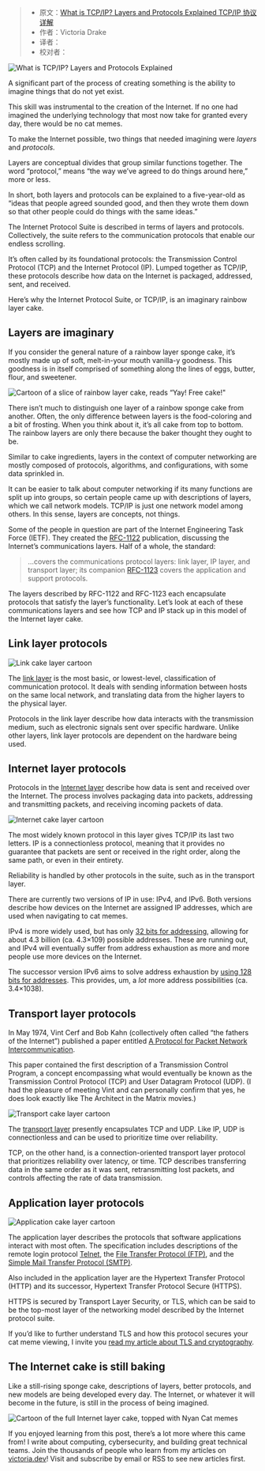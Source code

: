 > * 原文：[What is TCP/IP? Layers and Protocols Explained TCP/IP 协议详解](https://www.freecodecamp.org/news/what-is-tcp-ip-layers-and-protocols-explained/)
> * 作者：Victoria Drake
> * 译者：
> * 校对者：

![What is TCP/IP? Layers and Protocols Explained](https://www.freecodecamp.org/news/content/images/size/w2000/2020/11/cover-2.png)

A significant part of the process of creating something is the ability to imagine things that do not yet exist.

This skill was instrumental to the creation of the Internet. If no one had imagined the underlying technology that most now take for granted every day, there would be no cat memes.

To make the Internet possible, two things that needed imagining were  _layers_  and  _protocols._

Layers are conceptual divides that group similar functions together. The word “protocol,” means “the way we’ve agreed to do things around here,” more or less.

In short, both layers and protocols can be explained to a five-year-old as “ideas that people agreed sounded good, and then they wrote them down so that other people could do things with the same ideas.”

The Internet Protocol Suite is described in terms of layers and protocols. Collectively, the suite refers to the communication protocols that enable our endless scrolling.

It’s often called by its foundational protocols: the Transmission Control Protocol (TCP) and the Internet Protocol (IP). Lumped together as TCP/IP, these protocols describe how data on the Internet is packaged, addressed, sent, and received.

Here’s why the Internet Protocol Suite, or TCP/IP, is an imaginary rainbow layer cake.

## **Layers are imaginary**

If you consider the general nature of a rainbow layer sponge cake, it’s mostly made up of soft, melt-in-your mouth vanilla-y goodness. This goodness is in itself comprised of something along the lines of eggs, butter, flour, and sweetener.

![Cartoon of a slice of rainbow layer cake, reads &ldquo;Yay! Free cake!&quot;](https://www.freecodecamp.org/news/content/images/2020/11/free-cake.png)

There isn’t much to distinguish one layer of a rainbow sponge cake from another. Often, the only difference between layers is the food-coloring and a bit of frosting. When you think about it, it’s all cake from top to bottom. The rainbow layers are only there because the baker thought they ought to be.

Similar to cake ingredients, layers in the context of computer networking are mostly composed of protocols, algorithms, and configurations, with some data sprinkled in.

It can be easier to talk about computer networking if its many functions are split up into groups, so certain people came up with descriptions of layers, which we call network models. TCP/IP is just one network model among others. In this sense, layers are concepts, not things.

Some of the people in question are part of the Internet Engineering Task Force (IETF). They created the  [RFC-1122][1]  publication, discussing the Internet’s communications layers. Half of a whole, the standard:

> …covers the communications protocol layers: link layer, IP layer, and transport layer; its companion  [RFC-1123][2]  covers the application and support protocols.

The layers described by RFC-1122 and RFC-1123 each encapsulate protocols that satisfy the layer’s functionality. Let’s look at each of these communications layers and see how TCP and IP stack up in this model of the Internet layer cake.

## **Link layer protocols**

![Link cake layer cartoon](https://www.freecodecamp.org/news/content/images/2020/11/link.png)

The  [link layer][3]  is the most basic, or lowest-level, classification of communication protocol. It deals with sending information between hosts on the same local network, and translating data from the higher layers to the physical layer.

Protocols in the link layer describe how data interacts with the transmission medium, such as electronic signals sent over specific hardware. Unlike other layers, link layer protocols are dependent on the hardware being used.

## **Internet layer protocols**

Protocols in the  [Internet layer][4]  describe how data is sent and received over the Internet. The process involves packaging data into packets, addressing and transmitting packets, and receiving incoming packets of data.

![Internet cake layer cartoon](https://www.freecodecamp.org/news/content/images/2020/11/internet.png)

The most widely known protocol in this layer gives TCP/IP its last two letters. IP is a connectionless protocol, meaning that it provides no guarantee that packets are sent or received in the right order, along the same path, or even in their entirety.

Reliability is handled by other protocols in the suite, such as in the transport layer.

There are currently two versions of IP in use: IPv4, and IPv6. Both versions describe how devices on the Internet are assigned IP addresses, which are used when navigating to cat memes.

IPv4 is more widely used, but has only  [32 bits for addressing][5], allowing for about 4.3 billion (ca. 4.3×109) possible addresses. These are running out, and IPv4 will eventually suffer from address exhaustion as more and more people use more devices on the Internet.

The successor version IPv6 aims to solve address exhaustion by  [using 128 bits for addresses][6]. This provides, um, a  _lot_  more address possibilities (ca. 3.4×1038).

## **Transport layer protocols**

In May 1974, Vint Cerf and Bob Kahn (collectively often called “the fathers of the Internet”) published a paper entitled  [A Protocol for Packet Network Intercommunication][7].

This paper contained the first description of a Transmission Control Program, a concept encompassing what would eventually be known as the Transmission Control Protocol (TCP) and User Datagram Protocol (UDP). (I had the pleasure of meeting Vint and can personally confirm that yes, he does look exactly like The Architect in the Matrix movies.)

![Transport cake layer cartoon](https://www.freecodecamp.org/news/content/images/2020/11/transport.png)

The  [transport layer][8]  presently encapsulates TCP and UDP. Like IP, UDP is connectionless and can be used to prioritize time over reliability.

TCP, on the other hand, is a connection-oriented transport layer protocol that prioritizes reliability over latency, or time. TCP describes transferring data in the same order as it was sent, retransmitting lost packets, and controls affecting the rate of data transmission.

## **Application layer protocols**

![Application cake layer cartoon](https://www.freecodecamp.org/news/content/images/2020/11/application.png)

The application layer describes the protocols that software applications interact with most often. The specification includes descriptions of the remote login protocol  [Telnet][9], the  [File Transfer Protocol (FTP)][10], and the  [Simple Mail Transfer Protocol (SMTP)][11].

Also included in the application layer are the Hypertext Transfer Protocol (HTTP) and its successor, Hypertext Transfer Protocol Secure (HTTPS).

HTTPS is secured by Transport Layer Security, or TLS, which can be said to be the top-most layer of the networking model described by the Internet protocol suite.

If you’d like to further understand TLS and how this protocol secures your cat meme viewing, I invite you  [read my article about TLS and cryptography][12].

## **The Internet cake is still baking**

Like a still-rising sponge cake, descriptions of layers, better protocols, and new models are being developed every day. The Internet, or whatever it will become in the future, is still in the process of being imagined.

![Cartoon of the full Internet layer cake, topped with Nyan Cat memes](https://www.freecodecamp.org/news/content/images/2020/11/cake.png)

If you enjoyed learning from this post, there’s a lot more where this came from! I write about computing, cybersecurity, and building great technical teams. Join the thousands of people who learn from my articles on  [victoria.dev][13]! Visit and subscribe by email or RSS to see new articles first.

[1]: https://tools.ietf.org/html/rfc1122
[2]: https://tools.ietf.org/html/rfc1123
[3]: https://tools.ietf.org/html/rfc1122#page-21
[4]: https://tools.ietf.org/html/rfc1122#page-27
[5]: https://tools.ietf.org/html/rfc791#section-2.3
[6]: https://tools.ietf.org/html/rfc8200#section-1
[7]: https://web.archive.org/web/20160304150203/http://ece.ut.ac.ir/Classpages/F84/PrincipleofNetworkDesign/Papers/CK74.pdf
[8]: https://tools.ietf.org/html/rfc1122#page-77
[9]: https://tools.ietf.org/html/rfc1123#section-3
[10]: https://tools.ietf.org/html/rfc1123#section-4
[11]: https://tools.ietf.org/html/rfc1123#section-5
[12]: https://victoria.dev/blog/tls
[13]: https://victoria.dev/
